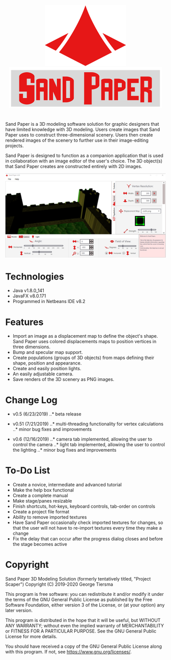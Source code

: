 <p align="center">
    <img src="/presentation/logo.png" height="192" width="256">
    <img src="/presentation/title.png" height="128" width="480">
</p>

#

Sand Paper is a 3D modeling software solution for graphic designers that have limited knowledge with 3D modeling. Users create images that Sand Paper uses to construct three-dimensional scenery. Users then create rendered images of the scenery to further use in their image-editing projects.

Sand Paper is designed to function as a companion application that is used in collaboration with an image editor of the user's choice. The 3D object(s) that Sand Paper creates are constructed entirely with 2D images.

<p align="center">
    <img src="/presentation/screen.png">
</p>

# Technologies

* Java v1.8.0_141
* JavaFX v8.0.171
* Programmed in Netbeans IDE v8.2

# Features

* Import an image as a displacement map to define the object's shape. Sand Paper uses colored displacements maps to position vertices in three dimensions.
* Bump and specular map support.
* Create populations (groups of 3D objects) from maps defining their shape, position and appearance.
* Create and easily position lights.
* An easily adjustable camera.
* Save renders of the 3D scenery as PNG images.

# Change Log

* v0.5 (6/23/2019)
..* beta release
  
* v0.51 (7/21/2019)
..* multi-threading functionality for vertex calculations
..* minor bug fixes and improvements

* v0.6 (12/16/2019)
..* camera tab implemented, allowing the user to control the camera
..* light tab implemented, allowing the user to control the lighting
..* minor bug fixes and improvements
  
# To-Do List

* Create a novice, intermediate and advanced tutorial
* Make the help box functional
* Create a complete manual
* Make stage/panes resizable
* Finish shortcuts, hot-keys, keyboard controls, tab-order on controls
* Create a project file format
* Ability to remove imported textures
* Have Sand Paper occasionally check imported textures for changes, so that the user will not have to re-import textures every time they make a change
* Fix the delay that can occur after the progress dialog closes and before the stage becomes active

# Copyright

Sand Paper 3D Modeling Solution (formerly tentatively titled, "Project Scaper")
Copyright (C) 2019-2020  George Tiersma

This program is free software: you can redistribute it and/or modify it under the terms of the GNU General Public License as published by the Free Software Foundation, either version 3 of the License, or (at your option) any later version.

This program is distributed in the hope that it will be useful, but WITHOUT ANY WARRANTY; without even the implied warranty of MERCHANTABILITY or FITNESS FOR A PARTICULAR PURPOSE.  See the GNU General Public License for more details.

You should have received a copy of the GNU General Public License along with this program.  If not, see <https://www.gnu.org/licenses/>.